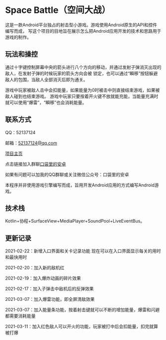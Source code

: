 # Space Battle（空间大战）
这是一款Android平台独占的射击型小游戏。游戏使用Android原生的API和控件编写而成，
写这个项目的目地旨在展示怎么把Android应用开发的技术和思路用于游戏的制作。

玩法和操控
--
通过十字键控制屏幕中央的箭头进行八个方向的移动，并通过发射子弹消灭出现的敌人，在发射子弹的时候玩家的箭头方向会被
锁定，也可以通过“瞬移”按钮躲避敌人的包围，当敌人全部消灭后即为通关。

游戏中玩家被敌人击中会扣能量，如果能量为0时被击中则直接结束游戏，如果被敌人碰到也结束游戏。
游戏中玩家只要按着开火键不放就能充能，当能量充满时就可以使用“爆雷”，“瞬移”也会消耗能量。

联系方式
--
QQ：52137124

邮箱：52137124@qq.com

[项目主页](https://www.toutiao.com/i6938638521766806027/)

点击链接加入群聊[口袋里的安卓](https://jq.qq.com/?_wv=1027&k=AsHO1dZe)

如果有问题可以加我的QQ群聊或关注微信公众号：口袋里的安卓

本程序并非使用游戏引擎编写而成，旨用开发Android应用的方式编写Android游戏。

技术栈
--
Kotlin+协程+SurfaceView+MediaPlayer+SoundPool+LiveEventBus。

更新记录
--
2021-02-22：新增入口界面和关卡记录功能
现在可以在入口界面显示每关的用时和最快用时

2021-02-20：加入新的敌机红

2021-02-19：加入爆炸动画的碎片效果

2021-02-17：加入子弹击中敌机后的反弹效果

2021-03-07：加入爆雷功能，即全屏清敌效果

2021-03-07：加入能量条功能，按着射击键就可以不断的增加能量，爆雷和闪避都需要消耗能量

2021-03-11：加入红色敌人可以开火的功能，玩家被打中后会扣能量，扣完就算被打爆